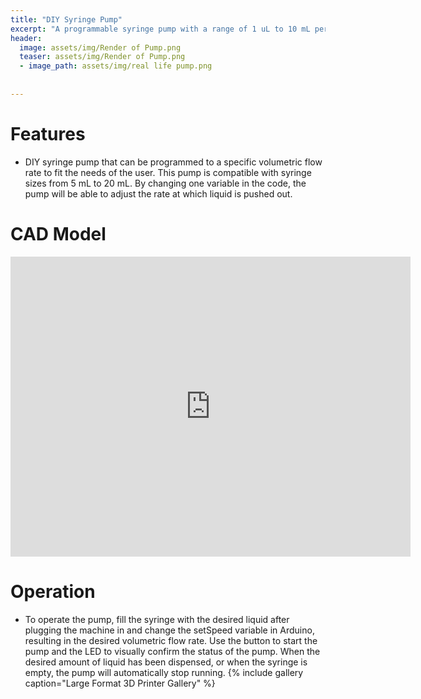 ```yaml
---
title: "DIY Syringe Pump"
excerpt: "A programmable syringe pump with a range of 1 uL to 10 mL per minute."
header:
  image: assets/img/Render of Pump.png
  teaser: assets/img/Render of Pump.png
  - image_path: assets/img/real life pump.png
  
   
---
```


# Features
  * DIY syringe pump that can be programmed to a specific volumetric flow rate to fit the needs of the user. This pump is compatible with syringe sizes from 5 mL to 20 mL. By changing one variable in the code, the pump will be able to adjust the rate at which liquid is pushed out.

# CAD Model
<iframe src=https://vanderbilt643.autodesk360.com/shares/public/SH512d4QTec90decfa6e33a7298cdc6937a6?mode=embed width="640" height="480" allowfullscreen="true" webkitallowfullscreen="true" mozallowfullscreen="true"  frameborder="0"></iframe>

# Operation 
  * To operate the pump, fill the syringe with the desired liquid after plugging the machine in and change the setSpeed variable in Arduino, resulting in the desired volumetric flow rate. Use the button to start the pump and the LED to visually confirm the status of the pump. When the desired amount of liquid has been dispensed, or when the syringe is empty, the pump will automatically stop running. 
{% include gallery caption="Large Format 3D Printer Gallery" %}
